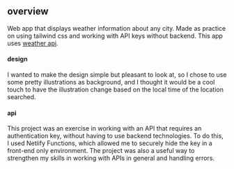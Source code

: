 ## overview
Web app that displays weather information about any city. Made as practice on using tailwind css and working with API keys without backend.
This app uses [weather api](https://www.weatherapi.com/).

#### design
I wanted to make the design simple but pleasant to look at, so I chose to use some pretty illustrations as background, and I thought it would be a cool touch to have the illustration change based on the local time of the location searched.

#### api

This project was an exercise in working with an API that requires an authentication key, without having to use backend technologies. To do this, I used Netlify Functions, which allowed me to securely hide the key in a front-end only environment. The project was also a useful way to strengthen my skills in working with APIs in general and handling errors.

